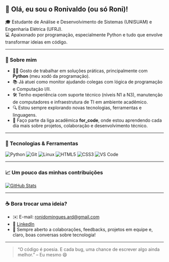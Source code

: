 ## 👋 Olá, eu sou o Ronivaldo (ou só Roni)!

🎓 Estudante de Análise e Desenvolvimento de Sistemas (UNISUAM) e Engenharia Elétrica (UFRJ).  
💻 Apaixonado por programação, especialmente Python e tudo que envolve transformar ideias em código.

---

### 🚀 Sobre mim

- 👨‍💻 Gosto de trabalhar em soluções práticas, principalmente com **Python** (meu xodó da programação).
- 📚 Já atuei como monitor ajudando colegas com lógica de programação e Computação I/II.
- 🛠️ Tenho experiência com suporte técnico (níveis N1 a N3), manutenção de computadores e infraestrutura de TI em ambiente acadêmico.
- 🔍 Estou sempre explorando novas tecnologias, ferramentas e linguagens.
- 🤝 Faço parte da liga acadêmica **for_code**, onde estou aprendendo cada dia mais sobre projetos, colaboração e desenvolvimento técnico.

---

### 🧰 Tecnologias & Ferramentas

![Python](https://img.shields.io/badge/-Python-3776AB?style=flat&logo=python&logoColor=white)
![Git](https://img.shields.io/badge/-Git-F05032?style=flat&logo=git&logoColor=white)
![Linux](https://img.shields.io/badge/-Linux-FCC624?style=flat&logo=linux&logoColor=black)
![HTML5](https://img.shields.io/badge/-HTML5-E34F26?style=flat&logo=html5&logoColor=white)
![CSS3](https://img.shields.io/badge/-CSS3-1572B6?style=flat&logo=css3&logoColor=white)
![VS Code](https://img.shields.io/badge/-VSCode-007ACC?style=flat&logo=visual-studio-code&logoColor=white)

---

### 📈 Um pouco das minhas contribuições

[![GitHub Stats](https://github-readme-stats.vercel.app/api?username=ronidomingues&show_icons=true&theme=tokyonight)](https://github.com/ronidomingues)

---

### ☕ Bora trocar uma ideia?

- ✉️ E-mail: ronidomingues.ard@gmail.com  
- 🔗 [LinkedIn](https://www.linkedin.com/in/ronidomingues)  
- 🧠 Sempre aberto a colaborações, feedbacks, projetos em equipe e, claro, boas conversas sobre tecnologia!

---

> “O código é poesia. E cada bug, uma chance de escrever algo ainda melhor.” – Eu mesmo 😄